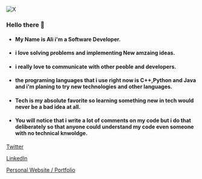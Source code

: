 ![X](https://user-images.githubusercontent.com/83194640/134569100-35e2e12a-7d2f-41ce-9d36-c8edda1cb7d9.png "Ali Lateef")
### Hello there 👋
* #### My Name is Ali i'm a Software Developer.
* #### i love solving problems and implementing New amzaing ideas.
* #### i really love to communicate with other peoble and developers.
* #### the programing languages that i use right now is **C++,Python and Java** and i'm planing to try new technologies and other languages.
* #### Tech is my absolute favorite so learning something new in tech would never be a bad idea at all.
* #### You will notice that i write a lot of comments on my code but i do that deliberately so that anyone could understand my code even someone with no technical knwoldge.
[Twitter](https://twitter.com/Ali_Fawzi_010 "Ali fawzi")

[LinkedIn](https://www.linkedin.com/in/ali-fawzi-lateef/ "Ali Fawzi Lateef")

[Personal Website / Portfolio](https://kenpachi01011.github.io/ "Personal Website")
